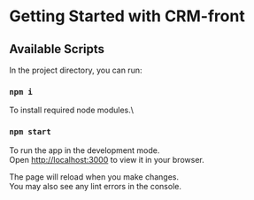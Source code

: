 # Getting Started with CRM-front

## Available Scripts

In the project directory, you can run:

### `npm i`

To install required node modules.\

### `npm start`

To run the app in the development mode.\
Open [http://localhost:3000](http://localhost:3000) to view it in your browser.

The page will reload when you make changes.\
You may also see any lint errors in the console.

